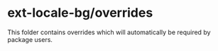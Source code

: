 # ext-locale-bg/overrides

This folder contains overrides which will automatically be required by package users.
